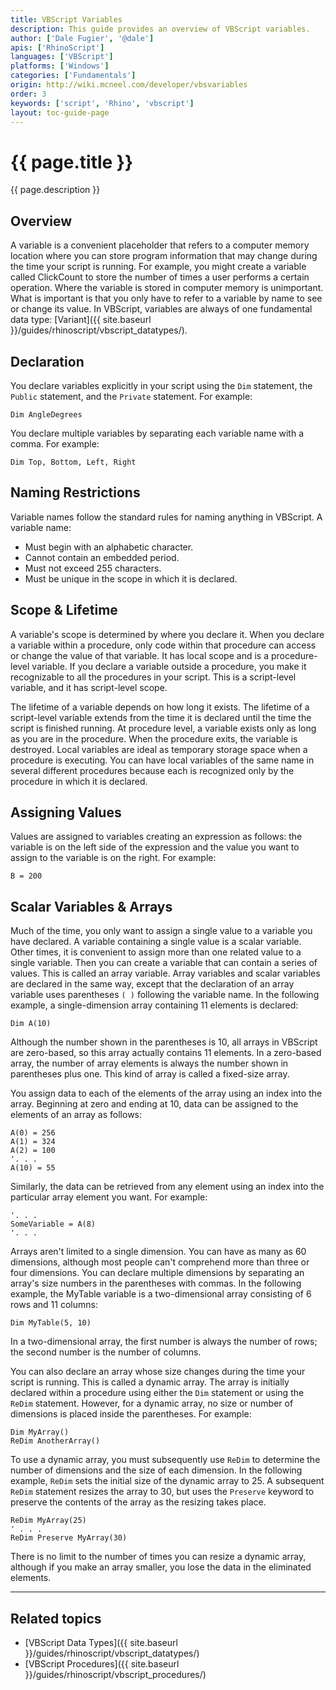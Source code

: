 ```yaml
---
title: VBScript Variables
description: This guide provides an overview of VBScript variables.
author: ['Dale Fugier', '@dale']
apis: ['RhinoScript']
languages: ['VBScript']
platforms: ['Windows']
categories: ['Fundamentals']
origin: http://wiki.mcneel.com/developer/vbsvariables
order: 3
keywords: ['script', 'Rhino', 'vbscript']
layout: toc-guide-page
---
```


# {{ page.title }}

{{ page.description }}

## Overview

A variable is a convenient placeholder that refers to a computer memory location where you can store program information that may change during the time your script is running.  For example, you might create a variable called ClickCount to store the number of times a user performs a certain operation.  Where the variable is stored in computer memory is unimportant.  What is important is that you only have to refer to a variable by name to see or change its value.  In VBScript, variables are always of one fundamental data type: [Variant]({{ site.baseurl }}/guides/rhinoscript/vbscript_datatypes/).

## Declaration

You declare variables explicitly in your script using the `Dim` statement, the `Public` statement, and the `Private` statement.  For example:

```vbnet
Dim AngleDegrees
```

You declare multiple variables by separating each variable name with a comma.  For example:

```vbnet
Dim Top, Bottom, Left, Right
```

## Naming Restrictions

Variable names follow the standard rules for naming anything in VBScript.  A variable name:

- Must begin with an alphabetic character.
- Cannot contain an embedded period.
- Must not exceed 255 characters.
- Must be unique in the scope in which it is declared.

## Scope & Lifetime

A variable's scope is determined by where you declare it.  When you declare a variable within a procedure, only code within that procedure can access or change the value of that variable.  It has local scope and is a procedure-level variable.  If you declare a variable outside a procedure, you make it recognizable to all the procedures in your script.  This is a script-level variable, and it has script-level scope.

The lifetime of a variable depends on how long it exists.  The lifetime of a script-level variable extends from the time it is declared until the time the script is finished running. At procedure level, a variable exists only as long as you are in the procedure.  When the procedure exits, the variable is destroyed.  Local variables are ideal as temporary storage space when a procedure is executing.  You can have local variables of the same name in several different procedures because each is recognized only by the procedure in which it is declared.

## Assigning Values

Values are assigned to variables creating an expression as follows: the variable is on the left side of the expression and the value you want to assign to the variable is on the right.  For example:

```vbnet
B = 200
```

## Scalar Variables & Arrays

Much of the time, you only want to assign a single value to a variable you have declared. A variable containing a single value is a scalar variable.  Other times, it is convenient to assign more than one related value to a single variable.  Then you can create a variable that can contain a series of values. This is called an array variable. Array variables and scalar variables are declared in the same way, except that the declaration of an array variable uses parentheses `( )` following the variable name.  In the following example, a single-dimension array containing 11 elements is declared:

```vbnet
Dim A(10)
```

Although the number shown in the parentheses is 10, all arrays in VBScript are zero-based, so this array actually contains 11 elements.  In a zero-based array, the number of array elements is always the number shown in parentheses plus one.  This kind of array is called a fixed-size array.

You assign data to each of the elements of the array using an index into the array.  Beginning at zero and ending at 10, data can be assigned to the elements of an array as follows:

```vbnet
A(0) = 256
A(1) = 324
A(2) = 100
'. . .
A(10) = 55
```

Similarly, the data can be retrieved from any element using an index into the particular array element you want. For example:

```vbnet
'. . .
SomeVariable = A(8)
'. . .
```

Arrays aren't limited to a single dimension. You can have as many as 60 dimensions, although most people can't comprehend more than three or four dimensions.  You can declare multiple dimensions by separating an array's size numbers in the parentheses with commas.  In the following example, the MyTable variable is a two-dimensional array consisting of 6 rows and 11 columns:

```vbnet
Dim MyTable(5, 10)
```

In a two-dimensional array, the first number is always the number of rows; the second number is the number of columns.

You can also declare an array whose size changes during the time your script is running.  This is called a dynamic array. The array is initially declared within a procedure using either the `Dim` statement or using the `ReDim` statement.  However, for a dynamic array, no size or number of dimensions is placed inside the parentheses.  For example:

```vbnet
Dim MyArray()
ReDim AnotherArray()
```

To use a dynamic array, you must subsequently use `ReDim` to determine the number of dimensions and the size of each dimension.  In the following example, `ReDim` sets the initial size of the dynamic array to 25.  A subsequent `ReDim` statement resizes the array to 30, but uses the `Preserve` keyword to preserve the contents of the array as the resizing takes place.

```vbnet
ReDim MyArray(25)
' . . .
ReDim Preserve MyArray(30)
```

There is no limit to the number of times you can resize a dynamic array, although if you make an array smaller, you lose the data in the eliminated elements.

---

## Related topics

- [VBScript Data Types]({{ site.baseurl }}/guides/rhinoscript/vbscript_datatypes/)
- [VBScript Procedures]({{ site.baseurl }}/guides/rhinoscript/vbscript_procedures/)
